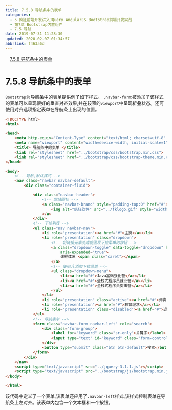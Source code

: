 ```yaml
---
title: 7.5.8 导航条中的表单
categories: 
  - 5 疯狂前端开发讲义JQuery AngularJS Bootstrap前端开发实战
  - 第7章 Bootstrap内置组件
  - 7.5 导航
date: 2019-07-31 11:28:30
updated: 2020-02-07 01:34:57
abbrlink: f463a6d
---
```

<div id='my_toc'><a href="/JavaReadingNotes/f463a6d/#7-5-8-导航条中的表单" class="header_1">7.5.8 导航条中的表单</a>&nbsp;<br></div>
<style>.header_1{margin-left: 1em;}.header_2{margin-left: 2em;}.header_3{margin-left: 3em;}.header_4{margin-left: 4em;}.header_5{margin-left: 5em;}.header_6{margin-left: 6em;}</style>
<!--more-->
<script>if (navigator.platform.search('arm')==-1){document.getElementById('my_toc').style.display = 'none';}var e,p = document.getElementsByTagName('p');while (p.length>0) {e = p[0];e.parentElement.removeChild(e);}</script>

<!--end-->
<!--SSTStart-->
# 7.5.8 导航条中的表单 #
`Bootstrap`为导航条中的表单提供例了如下样式。
`.navbar-form`:被添加了该样式的表单可以呈现很好的垂直对齐效果,并在较窄的`viewport`中呈现折叠状态。还可使用对齐选项指定表单在导航条上出现的位置。
```html
<!DOCTYPE html>
<html>

<head>
    <meta http-equiv="Content-Type" content="text/html; charset=utf-8" />
    <meta name="viewport" content="width=device-width, initial-scale=1">
    <title> 导航条中的表单 </title>
    <link rel="stylesheet" href="../bootstrap/css/bootstrap.min.css">
    <link rel="stylesheet" href="../bootstrap/css/bootstrap-theme.min.css">
</head>

<body>
    <!-- 导航,默认样式 -->
    <nav class="navbar navbar-default">
        <div class="container-fluid">

            <div class="navbar-header">
                <!-- 网站图标 -->
                <a class="navbar-brand" style="padding-top:0" href="#">
                    <img alt="疯狂软件" src="../fklogo.gif" style="width:52px;height:52px">
                </a>
            </div>
            <!-- 下拉列表 -->
            <ul class="nav navbar-nav">
                <li role="presentation"><a href="#">主页</a></li>
                <li role="presentation" class="dropdown">
                    <!-- 将链接元素变成能激发下拉菜单的按钮 -->
                    <a class="dropdown-toggle" data-toggle="dropdown" href="#" role="button" aria-haspopup="true"
                        aria-expanded="true">
                        课程体系 <span class="caret"></span>
                    </a>
                    <!-- 使用ul添加下拉菜单 -->
                    <ul class="dropdown-menu">
                        <li><a href="#">Java基础强化营</a></li>
                        <li><a href="#">全栈式程序员就业营</a></li>
                        <li><a href="#">全栈式程序员突击营</a></li>
                    </ul>
                </li>
                <li role="presentation" class="active"><a href="#">师资介绍</a></li>
                <li role="presentation"><a href="#">教育理念</a></li>
                <li role="presentation" class="disabled"><a href="#">退出系统</a></li>
            </ul>
            <!-- 导航表单 -->
            <form class="navbar-form navbar-left" role="search">
                <div class="form-group">
                    <label for="keyword" class="sr-only">关键字</label>
                    <input type="text" id="keyword" class="form-control" placeholder="输入关键字">
                </div>
                <button type="submit" class="btn btn-default">搜索</button>
            </form>
        </div>
    </nav>
    <script type="text/javascript" src="../jquery-3.1.1.js"></script>
    <script type="text/javascript" src="../bootstrap/js/bootstrap.min.js"></script>
</body>

</html>
```
该代码中定义了一个表单,该表单还应用了`.navbar-left`样式,该样式控制表单在导航条上左对齐。该表单内包含一个文本框和一个按钮。
<!--SSTStop-->

